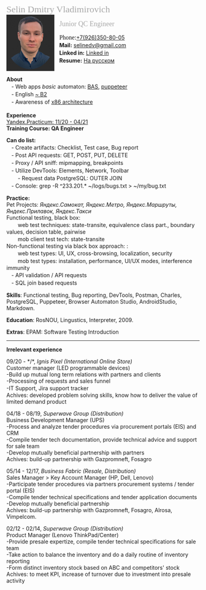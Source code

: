 <font size="5" color="A9A9A9" face="Verdana"> Selin Dmitry Vladimirovich </font> <br clear="side"/>
<img src="https://raw.githubusercontent.com/Selinedv/selinedv.github.io/main/smallphoto.jpg" align="left" alt="image" width="125" />  <cut/>

ㅤ<font size="4" color="A9A9A9" face="Verdana">Junior QC Engineer</font>

ㅤ<font size="3" color="" face="Verdana">Phone:</font>[+7(926)350-80-05](https "It is my phone number") <br clear="">
ㅤ**Mail:** [selinedv@gmail.com](mailto:Selinedv@gmail.com "Would you really mail me?") <br clear="">
ㅤ**Linked in:** [Linked in](https://linkedin.com/in/dmitry-selin-a71085211 "You need a VPN for that") <br clear="">
ㅤ**Resume:** [На русском](https://github.com/Selinedv/selinedv.github.io/raw/main/Selin%20QC%20trainee____.pdf "Click to load") <br clear=""><br clear="">


**About** <br clear=""/>
ㅤ- Web apps *basic* automaton: [BAS](https://youtu.be/4l94BWbky_o "Click for Youtube. Send promo letters to distinct e-mails. Details on algorithm is in summary under video; rec for 1,25 speed"), [puppeteer](https://youtu.be/hSY4BcvlmOI "Click for Youtube. Auto-update a CV on hh website; antibot capture is workarounded")<br clear="">
ㅤ- English [~ B2](https "Lingusictics, 2009") <br clear=""/>
ㅤ- Awareness of [x86 architecture](https "presale of pc, laptop, server") <br clear=""><br clear="">
**Experience** <br clear="">
<a href="https://github.com/Selinedv/selinedv.github.io/raw/main/Dmitry%20Selin_20212QA00338.pdf" target="_blank">Yandex.Practicum: 11/20 - 04/21</a>  <br clear=""/> 
**Training Course: QA Engineer** <br clear="">

**Can do list:** <br clear=""/>
ㅤ- Create artifacts: Checklist, Test case, Bug report <br clear=""/>
ㅤ- Post API requests: GET, POST, PUT, DELETE <br clear=""/>
ㅤ- Proxy / API sniff: mipmapping, breakpoints <br clear=""/>
ㅤ- Utilize DevTools: Elements, Network, Toolbar <br clear=""/>ㅤ
ㅤ- Request data PostgreSQL: OUTER JOIN <br clear=""/>
ㅤ- Console: grep -R ^233.201.* ~/logs/bugs.txt > ~/my/bug.txt <br clear=""/>

**Practice:** <br clear=""/>
Pet Projects: *Яндекс.Самокат, Яндекс.Метро, Яндекс.Маршруты, Яндекс.Прилавок, Яндекс.Такси*<br clear=""/>
Functional testing, black box:<br clear=""/> 
ㅤㅤ web test techniques: state-transite, equivalence class part., boundary values, decision table, pairwise <br clear=""/>
ㅤㅤ mob client test tech: state-transite <br clear=""/>
Non-functional testing via black box approach: :<br clear=""/> 
ㅤㅤ web test types: UI, UX, cross-browsing, localization, security <br clear=""/>
ㅤㅤ mob test types: installation, performance, UI/UX modes, interference immunity <br clear=""/>
ㅤ- API validation / API requests <br clear=""/>
ㅤ- SQL join based requests <br clear=""/>

**Skills**: Functional testing, Bug reporting, DevTools, Postman, Charles, PostgreSQL, Puppeteer, Browser Automaton Studio, AndroidStudio, Markdown.

**Education**: 
RosNOU, Lingustics, Interpreter, 2009.

**Extras**: EPAM: Software Testing Introduction <br clear=""/>

***

**Irrelevant experience**

09/20 - */\*, _Ignis Pixel (International Online Store)_  <br clear=""/>
Customer manager (LED programmable devices)<br clear=""/> 
-Build up mutual long term relations with partners and clients<br clear=""/> 
-Processing of requests and sales funnel<br clear=""/> 
-IT Support, Jira support trackerㅤ<br clear=""/> 
Achives: developed problem solving skills, know how to deliver the value of limited demand product  

04/18 - 08/19, _Superwave Group (Distribution)_ <br clear=""/>
Business Development Manager (UPS)<br clear=""/>
-Process and analyze tender procedures via procurement portals (EIS) and CRM <br clear=""/>
-Compile tender tech documentation, provide technical advice and support for sale team <br clear=""/>
-Develop mutually beneficial partnership with partners<br clear=""/>
Achives: build-up partnership with Gazpromneft, Fosagro

05/14 - 12/17, _Business Fabric (Resale, Distribution)_ <br clear=""/>
Sales Manager > Key Account Manager (HP, Dell, Lenovo) <br clear=""/>
-Participate tender prоcedures via partners procurement systems / tender portal (EIS) <br clear=""/>
-Compile tender technical specifications and tender application documents <br clear=""/>
-Develop mutually beneficial partnership<br clear=""/>
Achives: build-up partnership with Gazpromneft, Fosagro, Alrosa, Vimpelcom.

02/12 - 02/14, _Superwave Group (Distribution)_ <br clear=""/>
Product Manager (Lenovo ThinkPad/Center) <br clear=""/>
-Provide presale expertize, compile tender technical specifications for sale team <br clear=""/>
-Take action to balance the inventory and do a daily routine of inventory reporting <br clear=""/>
-Form distinct inventory stock based on ABC and competitors' stock <br clear=""/>
Achives: to meet KPI, increase of turnover due to investment into presale activity